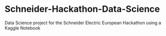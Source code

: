 # Schneider-Hackathon-Data-Science
Data Science project for the Schneider Electric European Hackathon using a Kaggle Notebook
